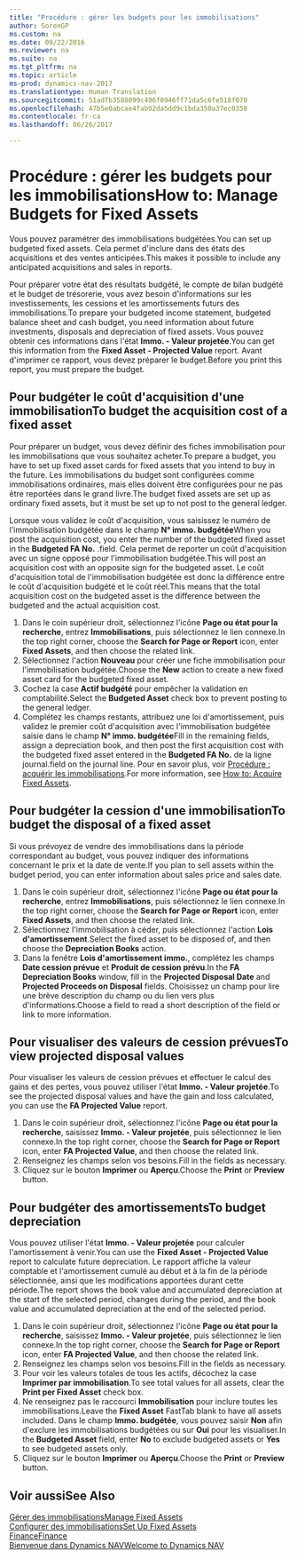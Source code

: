 ```yaml
---
title: "Procédure : gérer les budgets pour les immobilisations"
author: SorenGP
ms.custom: na
ms.date: 09/22/2016
ms.reviewer: na
ms.suite: na
ms.tgt_pltfrm: na
ms.topic: article
ms-prod: dynamics-nav-2017
ms.translationtype: Human Translation
ms.sourcegitcommit: 51adfb3588099c496f0946ff71da5c6fe518f070
ms.openlocfilehash: 47b5e0abcae4fab92da5dd9c1bda350a37ec0358
ms.contentlocale: fr-ca
ms.lasthandoff: 06/26/2017

---
```


# <a name="how-to-manage-budgets-for-fixed-assets"></a><span data-ttu-id="174b5-102">Procédure : gérer les budgets pour les immobilisations</span><span class="sxs-lookup"><span data-stu-id="174b5-102">How to: Manage Budgets for Fixed Assets</span></span>
<span data-ttu-id="174b5-103">Vous pouvez paramétrer des immobilisations budgétées.</span><span class="sxs-lookup"><span data-stu-id="174b5-103">You can set up budgeted fixed assets.</span></span> <span data-ttu-id="174b5-104">Cela permet d'inclure dans des états des acquisitions et des ventes anticipées.</span><span class="sxs-lookup"><span data-stu-id="174b5-104">This makes it possible to include any anticipated acquisitions and sales in reports.</span></span>  

 <span data-ttu-id="174b5-105">Pour préparer votre état des résultats budgété, le compte de bilan budgété et le budget de trésorerie, vous avez besoin d'informations sur les investissements, les cessions et les amortissements futurs des immobilisations.</span><span class="sxs-lookup"><span data-stu-id="174b5-105">To prepare your budgeted income statement, budgeted balance sheet and cash budget, you need information about future investments, disposals and depreciation of fixed assets.</span></span> <span data-ttu-id="174b5-106">Vous pouvez obtenir ces informations dans l'état **Immo. - Valeur projetée**.</span><span class="sxs-lookup"><span data-stu-id="174b5-106">You can get this information from the **Fixed Asset - Projected Value** report.</span></span> <span data-ttu-id="174b5-107">Avant d'imprimer ce rapport, vous devez préparer le budget.</span><span class="sxs-lookup"><span data-stu-id="174b5-107">Before you print this report, you must prepare the budget.</span></span>  

## <a name="to-budget-the-acquisition-cost-of-a-fixed-asset"></a><span data-ttu-id="174b5-108">Pour budgéter le coût d'acquisition d'une immobilisation</span><span class="sxs-lookup"><span data-stu-id="174b5-108">To budget the acquisition cost of a fixed asset</span></span>
<span data-ttu-id="174b5-109">Pour préparer un budget, vous devez définir des fiches immobilisation pour les immobilisations que vous souhaitez acheter.</span><span class="sxs-lookup"><span data-stu-id="174b5-109">To prepare a budget, you have to set up fixed asset cards for fixed assets that you intend to buy in the future.</span></span> <span data-ttu-id="174b5-110">Les immobilisations du budget sont configurées comme immobilisations ordinaires, mais elles doivent être configurées pour ne pas être reportées dans le grand livre.</span><span class="sxs-lookup"><span data-stu-id="174b5-110">The budget fixed assets are set up as ordinary fixed assets, but it must be set up to not post to the general ledger.</span></span>

<span data-ttu-id="174b5-111">Lorsque vous validez le coût d'acquisition, vous saisissez le numéro de l'immobilisation budgétée dans le champ **N° immo. budgétée**</span><span class="sxs-lookup"><span data-stu-id="174b5-111">When you post the acquisition cost, you enter the number of the budgeted fixed asset in the **Budgeted FA No.**</span></span> <span data-ttu-id="174b5-112">.</span><span class="sxs-lookup"><span data-stu-id="174b5-112">field.</span></span> <span data-ttu-id="174b5-113">Cela permet de reporter un coût d'acquisition avec un signe opposé pour l'immobilisation budgétée.</span><span class="sxs-lookup"><span data-stu-id="174b5-113">This will post an acquisition cost with an opposite sign for the budgeted asset.</span></span> <span data-ttu-id="174b5-114">Le coût d'acquisition total de l'immobilisation budgétée est donc la différence entre le coût d'acquisition budgété et le coût réel.</span><span class="sxs-lookup"><span data-stu-id="174b5-114">This means that the total acquisition cost on the budgeted asset is the difference between the budgeted and the actual acquisition cost.</span></span>

1. <span data-ttu-id="174b5-115">Dans le coin supérieur droit, sélectionnez l'icône **Page ou état pour la recherche**, entrez **Immobilisations**, puis sélectionnez le lien connexe.</span><span class="sxs-lookup"><span data-stu-id="174b5-115">In the top right corner, choose the **Search for Page or Report** icon, enter **Fixed Assets**, and then choose the related link.</span></span>
2. <span data-ttu-id="174b5-116">Sélectionnez l'action **Nouveau** pour créer une fiche immobilisation pour l'immobilisation budgétée.</span><span class="sxs-lookup"><span data-stu-id="174b5-116">Choose the **New** action to create a new fixed asset card for the budgeted fixed asset.</span></span>
3. <span data-ttu-id="174b5-117">Cochez la case **Actif budgété** pour empêcher la validation en comptabilité.</span><span class="sxs-lookup"><span data-stu-id="174b5-117">Select the **Budgeted Asset** check box to prevent posting to the general ledger.</span></span>
4. <span data-ttu-id="174b5-118">Complétez les champs restants, attribuez une loi d'amortissement, puis validez le premier coût d'acquisition avec l'immobilisation budgétée saisie dans le champ **N° immo. budgétée**</span><span class="sxs-lookup"><span data-stu-id="174b5-118">Fill in the remaining fields, assign a depreciation book, and then post the first acquisition cost with the budgeted fixed asset entered in the **Budgeted FA No.**</span></span> <span data-ttu-id="174b5-119">de la ligne journal.</span><span class="sxs-lookup"><span data-stu-id="174b5-119">field on the journal line.</span></span> <span data-ttu-id="174b5-120">Pour en savoir plus, voir [Procédure : acquérir les immobilisations](fa-how-acquire.md).</span><span class="sxs-lookup"><span data-stu-id="174b5-120">For more information, see [How to: Acquire Fixed Assets](fa-how-acquire.md).</span></span>

## <a name="to-budget-the-disposal-of-a-fixed-asset"></a><span data-ttu-id="174b5-121">Pour budgéter la cession d'une immobilisation</span><span class="sxs-lookup"><span data-stu-id="174b5-121">To budget the disposal of a fixed asset</span></span>
<span data-ttu-id="174b5-122">Si vous prévoyez de vendre des immobilisations dans la période correspondant au budget, vous pouvez indiquer des informations concernant le prix et la date de vente.</span><span class="sxs-lookup"><span data-stu-id="174b5-122">If you plan to sell assets within the budget period, you can enter information about sales price and sales date.</span></span>

1. <span data-ttu-id="174b5-123">Dans le coin supérieur droit, sélectionnez l'icône **Page ou état pour la recherche**, entrez **Immobilisations**, puis sélectionnez le lien connexe.</span><span class="sxs-lookup"><span data-stu-id="174b5-123">In the top right corner, choose the **Search for Page or Report** icon, enter **Fixed Assets**, and then choose the related link.</span></span>
2. <span data-ttu-id="174b5-124">Sélectionnez l'immobilisation à céder, puis sélectionnez l'action **Lois d'amortissement**.</span><span class="sxs-lookup"><span data-stu-id="174b5-124">Select the fixed asset to be disposed of, and then choose the **Depreciation Books** action.</span></span>
3. <span data-ttu-id="174b5-125">Dans la fenêtre **Lois d'amortissement immo.**, complétez les champs **Date cession prévue** et **Produit de cession prévu**.</span><span class="sxs-lookup"><span data-stu-id="174b5-125">In the **FA Depreciation Books** window, fill in the **Projected Disposal Date** and **Projected Proceeds on Disposal** fields.</span></span> <span data-ttu-id="174b5-126">Choisissez un champ pour lire une brève description du champ ou du lien vers plus d'informations.</span><span class="sxs-lookup"><span data-stu-id="174b5-126">Choose a field to read a short description of the field or link to more information.</span></span>

## <a name="to-view-projected-disposal-values"></a><span data-ttu-id="174b5-127">Pour visualiser des valeurs de cession prévues</span><span class="sxs-lookup"><span data-stu-id="174b5-127">To view projected disposal values</span></span>
<span data-ttu-id="174b5-128">Pour visualiser les valeurs de cession prévues et effectuer le calcul des gains et des pertes, vous pouvez utiliser l'état **Immo. - Valeur projetée**.</span><span class="sxs-lookup"><span data-stu-id="174b5-128">To see the projected disposal values and have the gain and loss calculated, you can use the **FA Projected Value** report.</span></span>

1. <span data-ttu-id="174b5-129">Dans le coin supérieur droit, sélectionnez l'icône **Page ou état pour la recherche**, saisissez **Immo. - Valeur projetée**, puis sélectionnez le lien connexe.</span><span class="sxs-lookup"><span data-stu-id="174b5-129">In the top right corner, choose the **Search for Page or Report** icon, enter **FA Projected Value**, and then choose the related link.</span></span>
2. <span data-ttu-id="174b5-130">Renseignez les champs selon vos besoins.</span><span class="sxs-lookup"><span data-stu-id="174b5-130">Fill in the fields as necessary.</span></span>
3. <span data-ttu-id="174b5-131">Cliquez sur le bouton **Imprimer** ou **Aperçu**.</span><span class="sxs-lookup"><span data-stu-id="174b5-131">Choose the **Print** or **Preview** button.</span></span>

## <a name="to-budget-depreciation"></a><span data-ttu-id="174b5-132">Pour budgéter des amortissements</span><span class="sxs-lookup"><span data-stu-id="174b5-132">To budget depreciation</span></span>
<span data-ttu-id="174b5-133">Vous pouvez utiliser l'état **Immo. - Valeur projetée** pour calculer l'amortissement à venir.</span><span class="sxs-lookup"><span data-stu-id="174b5-133">You can use the **Fixed Asset - Projected Value** report to calculate future depreciation.</span></span> <span data-ttu-id="174b5-134">Le rapport affiche la valeur comptable et l'amortissement cumulé au début et à la fin de la période sélectionnée, ainsi que les modifications apportées durant cette période.</span><span class="sxs-lookup"><span data-stu-id="174b5-134">The report shows the book value and accumulated depreciation at the start of the selected period, changes during the period, and the book value and accumulated depreciation at the end of the selected period.</span></span>

1. <span data-ttu-id="174b5-135">Dans le coin supérieur droit, sélectionnez l'icône **Page ou état pour la recherche**, saisissez **Immo. - Valeur projetée**, puis sélectionnez le lien connexe.</span><span class="sxs-lookup"><span data-stu-id="174b5-135">In the top right corner, choose the **Search for Page or Report** icon, enter **FA Projected Value**, and then choose the related link.</span></span>
2. <span data-ttu-id="174b5-136">Renseignez les champs selon vos besoins.</span><span class="sxs-lookup"><span data-stu-id="174b5-136">Fill in the fields as necessary.</span></span>
3. <span data-ttu-id="174b5-137">Pour voir les valeurs totales de tous les actifs, décochez la case **Imprimer par immobilisation**.</span><span class="sxs-lookup"><span data-stu-id="174b5-137">To see total values for all assets, clear the **Print per Fixed Asset** check box.</span></span>
4. <span data-ttu-id="174b5-138">Ne renseignez pas le raccourci **Immobilisation** pour inclure toutes les immobilisations.</span><span class="sxs-lookup"><span data-stu-id="174b5-138">Leave the **Fixed Asset** FastTab blank to have all assets included.</span></span> <span data-ttu-id="174b5-139">Dans le champ **Immo. budgétée**, vous pouvez saisir **Non** afin d'exclure les immobilisations budgétées ou sur **Oui** pour les visualiser.</span><span class="sxs-lookup"><span data-stu-id="174b5-139">In the **Budgeted Asset** field, enter **No** to exclude budgeted assets or **Yes** to see budgeted assets only.</span></span>
5. <span data-ttu-id="174b5-140">Cliquez sur le bouton **Imprimer** ou **Aperçu**.</span><span class="sxs-lookup"><span data-stu-id="174b5-140">Choose the **Print** or **Preview** button.</span></span>

## <a name="see-also"></a><span data-ttu-id="174b5-141">Voir aussi</span><span class="sxs-lookup"><span data-stu-id="174b5-141">See Also</span></span>
[<span data-ttu-id="174b5-142">Gérer des immobilisations</span><span class="sxs-lookup"><span data-stu-id="174b5-142">Manage Fixed Assets</span></span>](fa-manage.md)  
[<span data-ttu-id="174b5-143">Configurer des immobilisations</span><span class="sxs-lookup"><span data-stu-id="174b5-143">Set Up Fixed Assets</span></span>](fa-setup.md)  
[<span data-ttu-id="174b5-144">Finance</span><span class="sxs-lookup"><span data-stu-id="174b5-144">Finance</span></span>](finance-setup.md)  
[<span data-ttu-id="174b5-145">Bienvenue dans Dynamics NAV</span><span class="sxs-lookup"><span data-stu-id="174b5-145">Welcome to Dynamics NAV</span></span>](across-get-started.md)

